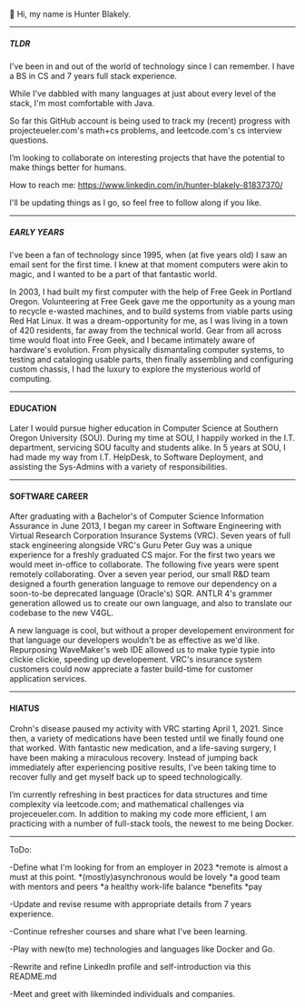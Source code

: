 👋 Hi, my name is Hunter Blakely. 



-------------------------------------
##### TLDR #####

I've been in and out of the world of technology since I can remember. I have a BS in CS and 7 years full stack
experience.

While I've dabbled with many languages at just about every level of the stack, I'm most comfortable with Java.

So far this GitHub account is being used to track my (recent) progress with projecteueler.com's math+cs problems,
and leetcode.com's cs interview questions.

I’m looking to collaborate on interesting projects that have the potential to make things better for humans.

How to reach me: https://www.linkedin.com/in/hunter-blakely-81837370/

I'll be updating things as I go, so feel free to follow along if you like.

-------------------------------------
##### EARLY YEARS #####

  I've been a fan of technology since 1995, when (at five years old) I saw an email sent for the first time. 
I knew at that moment computers were akin to magic, and I wanted to be a part of that fantastic world.

  In 2003, I had built my first computer with the help of Free Geek in Portland Oregon. 
Volunteering at Free Geek gave me the opportunity as a young man to recycle e-wasted machines, and to
build systems from viable parts using Red Hat Linux. It was a dream-opportunity for me, as I was living
in a town of 420 residents, far away from the technical world. Gear from all across time would float into
Free Geek, and I became intimately aware of hardware's evolution. From physically dismantaling computer
systems, to testing and cataloging usable parts, then finally assembling and configuring custom chassis, 
I had the luxury to explore the mysterious world of computing.

-------------------------------------
#### EDUCATION ####
  Later I would pursue higher education in Computer Science at Southern Oregon University (SOU).
During my time at SOU, I happily worked in the I.T. department, servicing SOU faculty and students alike.
In 5 years at SOU, I had made my way from I.T. HelpDesk, to Software Deployment, and assisting 
the Sys-Admins with a variety of responsibilities. 

-------------------------------------
#### SOFTWARE CAREER ####
  After graduating with a Bachelor's of Computer Science Information Assurance in June 2013, 
I began my career in Software Engineering with Virtual Research Corporation Insurance Systems (VRC). 
Seven years of full stack engineering alongside VRC's Guru Peter Guy was a unique experience for a 
freshly graduated CS major. For the first two years we would meet in-office to collaborate. The 
following five years were spent remotely collaborating. Over a seven year period, our small R&D
team designed a fourth generation language to remove our dependency on a soon-to-be deprecated
language (Oracle's) SQR. ANTLR 4's grammer generation allowed us to create our own language,
and also to translate our codebase to the new V4GL. 

A new language is cool, but without a proper developement environment for that language our developers 
wouldn't be as effective as we'd like. Repurposing WaveMaker's web IDE allowed us to make typie typie 
into clickie clickie, speeding up developement. VRC's insurance system customers could now appreciate
a faster build-time for customer application services.

-------------------------------------
#### HIATUS ####
  Crohn's disease paused my activity with VRC starting April 1, 2021. Since then, a variety of medications
have been tested until we finally found one that worked. With fantastic new medication, and a life-saving
surgery, I have been making a miraculous recovery. Instead of jumping back immediately after experiencing
positive results, I've been taking time to recover fully and get myself back up to speed technologically.

  I’m currently refreshing in best practices for data structures and time complexity via leetcode.com; and
mathematical challenges via projeceueler.com. In addition to making my code more efficient, I am
practicing with a number of full-stack tools, the newest to me being Docker. 

-------------------------------------


ToDo: 

-Define what I'm looking for from an employer in 2023
  *remote is almost a must at this point.
  *(mostly)asynchronous would be lovely
  *a good team with mentors and peers
  *a healthy work-life balance
  *benefits
  *pay

-Update and revise resume with appropriate details from 7 years experience.

-Continue refresher courses and share what I've been learning.

-Play with new(to me) technologies and languages like Docker and Go.

-Rewrite and refine LinkedIn profile and self-introduction via this README.md

-Meet and greet with likeminded individuals and companies.
